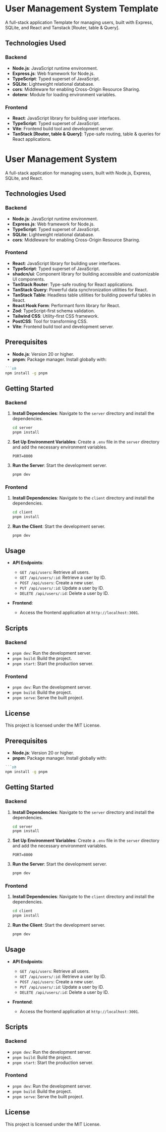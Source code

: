 # User Management System Template

A full-stack application Template for managing users, built with Express, SQLite, and React and Tanstack [Router, table & Query].

## Technologies Used

### Backend

- **Node.js**: JavaScript runtime environment.
- **Express.js**: Web framework for Node.js.
- **TypeScript**: Typed superset of JavaScript.
- **SQLite**: Lightweight relational database.
- **cors**: Middleware for enabling Cross-Origin Resource Sharing.
- **dotenv**: Module for loading environment variables.

### Frontend

- **React**: JavaScript library for building user interfaces.
- **TypeScript**: Typed superset of JavaScript.
- **Vite**: Frontend build tool and development server.
- **TanStack [Router, table & Query]**: Type-safe routing, table & queries for React applications.
# User Management System

A full-stack application for managing users, built with Node.js, Express, SQLite, and React.

## Technologies Used

### Backend

- **Node.js**: JavaScript runtime environment.
- **Express.js**: Web framework for Node.js.
- **TypeScript**: Typed superset of JavaScript.
- **SQLite**: Lightweight relational database.
- **cors**: Middleware for enabling Cross-Origin Resource Sharing.


### Frontend

- **React**: JavaScript library for building user interfaces.
- **TypeScript**: Typed superset of JavaScript.
- **shadcn/ui**: Component library for building accessible and customizable UI components.
- **TanStack Router**: Type-safe routing for React applications.
- **TanStack Query**: Powerful data synchronization utilities for React.
- **TanStack Table**: Headless table utilities for building powerful tables in React.
- **React Hook Form**: Performant form library for React.
- **Zod**: TypeScript-first schema validation.
- **Tailwind CSS**: Utility-first CSS framework.
- **PostCSS**: Tool for transforming CSS.
- **Vite**: Frontend build tool and development server.

## Prerequisites

- **Node.js**: Version 20 or higher.
- **pnpm**: Package manager. Install globally with:
  
```md
```sh
npm install -g pnpm
```

## Getting Started

### Backend

1. **Install Dependencies**:
    Navigate to the `server` directory and install the dependencies.
    ```sh
    cd server
    pnpm install
    ```

2. **Set Up Environment Variables**:
    Create a `.env` file in the `server` directory and add the necessary environment variables.
    ```env
    PORT=8000
    ```

3. **Run the Server**:
    Start the development server.
    ```sh
    pnpm dev
    ```

### Frontend

1. **Install Dependencies**:
    Navigate to the `client` directory and install the dependencies.
    ```sh
    cd client
    pnpm install
    ```

2. **Run the Client**:
    Start the development server.
    ```sh
    pnpm dev
    ```

## Usage

- **API Endpoints**:
  - `GET /api/users`: Retrieve all users.
  - `GET /api/users/:id`: Retrieve a user by ID.
  - `POST /api/users`: Create a new user.
  - `PUT /api/users/:id`: Update a user by ID.
  - `DELETE /api/users/:id`: Delete a user by ID.

- **Frontend**:
  - Access the frontend application at `http://localhost:3001`.

## Scripts

### Backend

- `pnpm dev`: Run the development server.
- `pnpm build`: Build the project.
- `pnpm start`: Start the production server.

### Frontend

- `pnpm dev`: Run the development server.
- `pnpm build`: Build the project.
- `pnpm serve`: Serve the built project.

## License

This project is licensed under the MIT License.

## Prerequisites

- **Node.js**: Version 20 or higher.
- **pnpm**: Package manager. Install globally with:
  
```md
```sh
npm install -g pnpm
```

## Getting Started

### Backend

1. **Install Dependencies**:
    Navigate to the `server` directory and install the dependencies.
    ```sh
    cd server
    pnpm install
    ```

2. **Set Up Environment Variables**:
    Create a `.env` file in the `server` directory and add the necessary environment variables.
    ```env
    PORT=8000
    ```

3. **Run the Server**:
    Start the development server.
    ```sh
    pnpm dev
    ```

### Frontend

1. **Install Dependencies**:
    Navigate to the `client` directory and install the dependencies.
    ```sh
    cd client
    pnpm install
    ```

2. **Run the Client**:
    Start the development server.
    ```sh
    pnpm dev
    ```

## Usage

- **API Endpoints**:
  - `GET /api/users`: Retrieve all users.
  - `GET /api/users/:id`: Retrieve a user by ID.
  - `POST /api/users`: Create a new user.
  - `PUT /api/users/:id`: Update a user by ID.
  - `DELETE /api/users/:id`: Delete a user by ID.

- **Frontend**:
  - Access the frontend application at `http://localhost:3001`.

## Scripts

### Backend

- `pnpm dev`: Run the development server.
- `pnpm build`: Build the project.
- `pnpm start`: Start the production server.

### Frontend

- `pnpm dev`: Run the development server.
- `pnpm build`: Build the project.
- `pnpm serve`: Serve the built project.

## License

This project is licensed under the MIT License.
```
